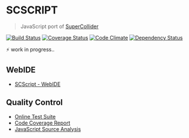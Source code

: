 # SCSCRIPT
> JavaScript port of [SuperCollider](http://supercollider.sourceforge.net/)

[![Build Status](http://img.shields.io/travis/mohayonao/SCScript.svg)](https://travis-ci.org/mohayonao/SCScript)
[![Coverage Status](http://img.shields.io/coveralls/mohayonao/SCScript.svg)](https://coveralls.io/r/mohayonao/SCScript?branch=master)
[![Code Climate](http://img.shields.io/codeclimate/github/mohayonao/SCScript.svg)](https://codeclimate.com/github/mohayonao/SCScript)
[![Dependency Status](http://img.shields.io/david/mohayonao/SCScript.svg)](https://david-dm.org/mohayonao/SCScript)

:zap: work in progress..

## WebIDE
- [SCScript - WebIDE](http://mohayonao.github.io/SCScript/demo/)

## Quality Control
- [Online Test Suite](http://mohayonao.github.io/SCScript/docs/report/test/)
- [Code Coverage Report](http://mohayonao.github.io/SCScript/docs/report/lcov-report/)
- [JavaScript Source Analysis](http://mohayonao.github.io/SCScript/docs/report/plato/)
